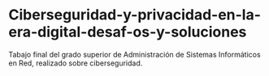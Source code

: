 # Ciberseguridad-y-privacidad-en-la-era-digital-desaf-os-y-soluciones
Tabajo final del grado superior de Administración de Sistemas Informáticos en Red, realizado sobre ciberseguridad.

